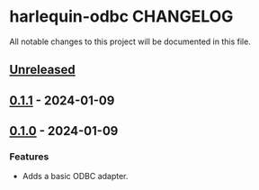 # harlequin-odbc CHANGELOG

All notable changes to this project will be documented in this file.

## [Unreleased]

## [0.1.1] - 2024-01-09

## [0.1.0] - 2024-01-09

### Features

-   Adds a basic ODBC adapter.

[Unreleased]: https://github.com/tconbeer/harlequin-odbc/compare/0.1.1...HEAD

[0.1.1]: https://github.com/tconbeer/harlequin-odbc/compare/0.1.0...0.1.1

[0.1.0]: https://github.com/tconbeer/harlequin-odbc/compare/dbe2dbd1da1930117c1572ca751d9cd9d43928b6...0.1.0
